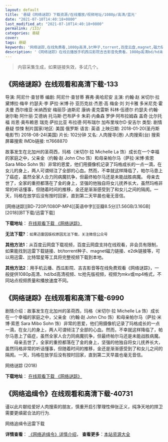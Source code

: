 ```yaml
---
layout: default
title: '悬疑《网络谜踪》下载资源/在线播放/视频地址/1080p/高清/蓝光'
date: "2021-07-10T14:40:18+0800"
last_modified_at: "2021-07-10T14:40:18+0800"
permalink: /133/
categories: 悬疑
cover:
tags: 悬疑
keywords: '网络谜踪,在线免费看,1080p高清,bt种子,torrent,百度云盘,magnet,磁力链,迅雷下载资源'
description: '《网络谜踪》在线云播放手机西瓜影院吉吉影音免费看，1080p高清bd/hd未删减完整版和tc抢先枪版，mkv/mp4格式，附带bt/torrent种子、magnet/磁力链、百度云盘、网盘资源迅雷下载链接'
---
```


>内容采集生成，如果链接失效，多试几个。


## 《网络谜踪》在线观看和高清下载-133

导演: 阿尼什·查甘蒂 编剧: 阿尼什·查甘蒂 赛弗·奥哈尼安 主演: 约翰·赵 米切尔·拉 黛博拉·梅辛 约瑟夫·李 萨拉·米博·孙 亚历克丝·杰恩·高 梅金·刘 刘卡雅 多米尼克·霍夫曼 西尔维亚·米纳西安 梅丽莎·迪斯尼 康纳·麦克雷斯 科林·伍德尔 约瑟夫·约翰·谢尔勒 阿什丽·艾德纳 托马斯·巴布萨卡 朱莉·内桑森 罗伊·阿布拉姆森 盖奇·比尔托福 肖恩·奥布赖恩 瑞克·萨拉比亚 布拉德·阿布瑞尔 加布里埃尔D·安吉尔 类型: 剧情 悬疑 惊悚 制片国家/地区: 美国 俄罗斯 语言: 英语 上映日期: 2018-01-20(圣丹斯电影节) 2018-08-24(美国) 片长: 102分钟 又名: 人肉搜寻(港) 人肉搜索(台) 搜索 屏幕搜索 IMDb链接: tt7668870

故事发生在北加州的圣荷西，玛格（米切尔·拉 Michelle La 饰）成长在一个幸福的家庭之中，父亲金（约翰·赵 John Cho 饰）和母亲帕尔马（萨拉·米博·索恩 Sara Mibo Sohn 饰）非常的恩爱，他们用摄像机记录了玛格成长的一点一滴，在女儿的身上，两人可谓倾注了全部的心血。然而，不幸就这样降临了，帕尔马患上了癌症，虽然全家人合力同病魔抗争，但最终帕尔马还是未能战胜病魔。 母亲去世了，全家的重担都落在了金的身上，坚强的他独自将女儿抚养长大，虽然玛格非常的听话懂事，但随着时间的推移，金还是渐渐感受到了和女儿之间的隔阂。一天，玛格在放学后没有按时回家，直到第二天早晨也毫无音信。


[网络谜踪][BD-720P/1080P-MP4][英语中字][豆瓣8.5分][1.56GB/3.16GB][2018][BT下载/迅雷下载]

**下载地址**： [在线观看下载 《网络谜踪》](https://www.btdx8.com/torrent/wlmz_2018.html) 


**无法下载?**：`如果迅雷因版权原因无法下载，关注微信公众号 `

**其他方法1**：从百度云网盘下载视频，百度云网盘支持在线观看，非会员有限制，如果能找到迅雷下载链接、bt/torrent种子、magnet磁力链接、e2dk链接等，可以用迅雷、比特彗星等工具将完整视频下载到本地。

**其他方法2**：用手机云播、西瓜影院、吉吉影音等在线免费观看《网络谜踪》，一般提供1080p高清、hd/bd高清视频、tc抢先版视频，视频为mkv或mp4格式，不同站点视频质量和播放速度不同。


## 《网络谜踪》在线观看和高清下载-6990

剧情介绍：故事发生在北加州的圣荷西，玛格（米切尔·拉 Michelle La 饰）成长在一个幸福的家庭之中，父亲金（约翰·赵 John Cho 饰）和母亲帕尔马（萨拉·米博·索恩 Sara Mibo Sohn 饰）非常的恩爱，他们用摄像机记录了玛格成长的一点一滴，在女儿的身上，两人可谓倾注了全部的心血。然而，不幸就这样降临了，帕尔马患上了癌症，虽然全家人合力同病魔抗争，但最终帕尔马还是未能战胜病魔。 　　母亲去世了，全家的重担都落在了金的身上，坚强的他独自将女儿抚养长大，虽然玛格非常的听话懂事，但随着时间的推移，金还是渐渐感受到了和女儿之间的隔阂。一天，玛格在放学后没有按时回家，直到第二天早晨也毫无音信。


网络谜踪 (2018)

**下载地址**： [在线观看下载 《网络谜踪》](https://www.btbtdy.me/btdy/dy13918.html) 


## 《网络追缉令》在线观看和高清下载-40731

谨以此片献给爱好人肉搜索的朋友，慎重开启引擎理性伸张正义，纯净天地的捍卫需要更缜密合法的行为.


网络追缉令迅雷下载

**详情查看**： [《网络追缉令》详情介绍](/movie/40731/)， **查看更多**：[本站资源大全](/movie/t/all/)

